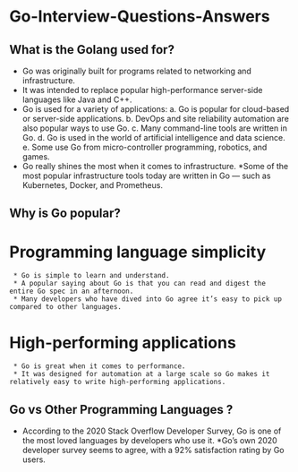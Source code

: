 # Go-Interview-Questions-Answers

## What is the Golang used for?
  * Go was originally built for programs related to networking and infrastructure.
  * It was intended to replace popular high-performance server-side languages like Java and C++. 
  * Go is used for a variety of applications:
      a. Go is popular for cloud-based or server-side applications. 
      b. DevOps and site reliability automation are also popular ways to use Go. 
      c. Many command-line tools are written in Go.
      d. Go is used in the world of artificial intelligence and data science.
      e. Some use Go from micro-controller programming, robotics, and games.
  * Go really shines the most when it comes to infrastructure. 
  *Some of the most popular infrastructure tools today are written in Go — such as Kubernetes, Docker, and Prometheus.

## Why is Go popular? 
   # Programming language simplicity
     * Go is simple to learn and understand.
     * A popular saying about Go is that you can read and digest the entire Go spec in an afternoon.
     * Many developers who have dived into Go agree it’s easy to pick up compared to other languages. 

   # High-performing applications
     * Go is great when it comes to performance.
     * It was designed for automation at a large scale so Go makes it relatively easy to write high-performing applications. 

## Go vs Other Programming Languages ?
   * According to the 2020 Stack Overflow Developer Survey, Go is one of the most loved languages by developers who use it. 
   *Go’s own 2020 developer survey seems to agree, with a 92% satisfaction rating by Go users.
